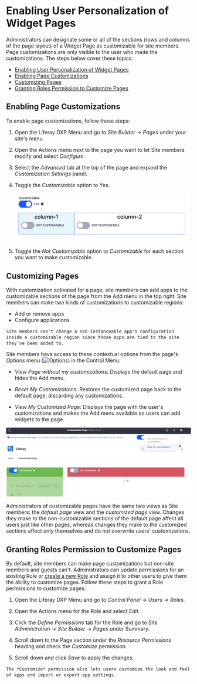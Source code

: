 # Enabling User Personalization of Widget Pages

Administrators can designate some or all of the sections (rows and columns of the page layout) of a Widget Page as customizable for site members. Page customizations are only visible to the user who made the customizations. The steps below cover these topics:

  - [Enabling User Personalization of Widget Pages](#enabling-user-personalization-of-widget-pages)
  - [Enabling Page Customizations](#enabling-page-customizations)
  - [Customizing Pages](#customizing-pages)
  - [Granting Roles Permission to Customize Pages](#granting-roles-permission-to-customize-pages)

## Enabling Page Customizations

To enable page customizations, follow these steps:

1. Open the Liferay DXP Menu and go to *Site Builder* &rarr; *Pages* under your site's menu.

1. Open the Actions menu next to the page you want to let Site members modify and select *Configure*.

1. Select the *Advanced* tab at the top of the page and expand the *Customization Settings* panel.

1. Toggle the *Customizable* option to Yes.

    ![To enable page customizations, click on the Configure Page button next to the page, expand the Customization Settings area, and click on the Customizable button.](./personalizing-pages/images/01.png)

1. Toggle the *Not Customizable* option to *Customizable* for each section you want to make customizable.

## Customizing Pages

With customization activated for a page, site members can add apps to the customizable sections of the page from the Add menu in the top right. Site members can make two kinds of customizations to customizable regions:

* Add or remove apps
* Configure applications

```{note}
Site members can't change a non-instanceable app's configuration inside a customizable region since those apps are tied to the site they've been added to.
```

Site members have access to these contextual options from the page's *Options* menu (![Options](../../../../images/icon-options.png)) in the Control Menu:

* *View Page without my customizations*: Displays the default page and hides the Add menu.

* *Reset My Customizations*: Restores the customized page back to the default page, discarding any customizations.

* *View My Customized Page*: Displays the page with the user's customizations and makes the Add menu available so users can add widgets to the page.

![Customizable areas are highlighted green when organizing apps on the page.](./personalizing-pages/images/02.png)

Administrators of customizable pages have the same two views as Site members: the *default page* view and the *customized page* view. Changes they make to the non-customizable sections of the default page affect all users just like other pages, whereas changes they make to the customized sections affect only themselves and do *not* overwrite users' customizations.

## Granting Roles Permission to Customize Pages

By default, site members can make page customizations but non-site members and guests can't. Administrators can update permissions for an existing Role or [create a new Role](../../../../users-and-permissions/roles-and-permissions/README.md) and assign it to other users to give them the ability to customize pages. Follow these steps to grant a Role permissions to customize pages:

1. Open the Liferay DXP Menu and go to *Control Panel* &rarr; *Users* &rarr; *Roles*.

1. Open the Actions menu for the Role and select *Edit*.

1. Click the *Define Permissions* tab for the Role and go to *Site Administration* &rarr; *Site Builder* &rarr; *Pages* under Summary.

1. Scroll down to the Page section under the *Resource Permissions* heading and check the *Customize* permission.

1. Scroll down and click *Save* to apply the changes.

```{note}
The *Customize* permission also lets users customize the look and feel of apps and import or export app settings.
```